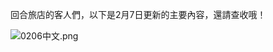 回合旅店的客人們，以下是2月7日更新的主要內容，還請查收哦！

![0206中文.png](https://myturn.feiyuglobal.com/public/upload/20200206_8fbf36ad77d0d.png)